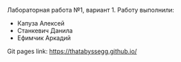 Лабораторная работа №1, вариант 1.
Работу выполнили:
- Капуза Алексей
- Станкевич Данила
- Ефимчик Аркадий

Git pages link: https://thatabyssegg.github.io/

